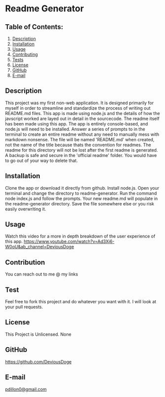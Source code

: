 # Readme Generator 
  ## Table of Contents:
  1. [Description](#description) 
  2. [Installation](#installation)
  3. [Usage](#usage)  
  4. [Contributing](#contribution)
  5. [Tests](#test)
  6. [License](#license)
  7. [GitHub](#github)
  8. [E-mail](#e-mail)
## Description
This project was my first non-web application. It is designed primarily for myself in order to streamline and standardize the process of writing out README.md files. This app is made using node.js and the details of how the javscript worked are layed out in detail in the sourcecode. The readme itself has been made using this app. The app is entirely console-based, and node.js will need to be installed. Answer a series of prompts to in the terminal to create an entire readme without any need to manually mess with markdown nonsense. The file will be named 'README.md' when created, not the name of the title because thats the convention for readmes. The readme for this directory will not be lost after the first readme is generated. A backup is safe and secure in the 'official readme' folder. You would have to go out of your way to delete that. 
## Installation
Clone the app or download it directly from github. Install node.js. Open your terminal and change the directory to readme-generator. Run the command node index.js and follow the prompts. Your new readme.md will populate in the readme-generator directory. Save the file somewhere else or you risk easily overwriting it. 
## Usage
Watch this video for a more in depth breakdown of the user experience of this app. https://www.youtube.com/watch?v=Ad3Xj6-W0oU&ab_channel=DeviousDoge
## Contribution
You can reach out to me @ my links
## Test
Feel free to fork this project and do whatever you want with it. I will look at your pull requests.
## License
This Project is Unlicensed. None
## GitHub
https://github.com/DeviousDoge
## E-mail
pdillon0@gmail.com
